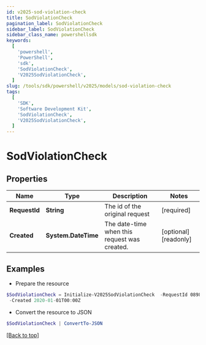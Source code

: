 ```yaml
---
id: v2025-sod-violation-check
title: SodViolationCheck
pagination_label: SodViolationCheck
sidebar_label: SodViolationCheck
sidebar_class_name: powershellsdk
keywords:
  [
    'powershell',
    'PowerShell',
    'sdk',
    'SodViolationCheck',
    'V2025SodViolationCheck',
  ]
slug: /tools/sdk/powershell/v2025/models/sod-violation-check
tags:
  [
    'SDK',
    'Software Development Kit',
    'SodViolationCheck',
    'V2025SodViolationCheck',
  ]
---
```


# SodViolationCheck

## Properties

| Name | Type | Description | Notes |
| --- | --- | --- | --- |
| **RequestId** | **String** | The id of the original request | [required] |
| **Created** | **System.DateTime** | The date-time when this request was created. | [optional] [readonly] |

## Examples

- Prepare the resource

```powershell
$SodViolationCheck = Initialize-V2025SodViolationCheck  -RequestId 089899f13a8f4da7824996191587bab9 `
 -Created 2020-01-01T00:00Z
```

- Convert the resource to JSON

```powershell
$SodViolationCheck | ConvertTo-JSON
```

[[Back to top]](#)
